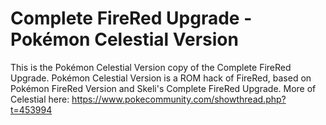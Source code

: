 # Complete FireRed Upgrade - Pokémon Celestial Version
This is the Pokémon Celestial Version copy of the Complete FireRed Upgrade. Pokémon Celestial Version is a ROM hack of FireRed, based on Pokémon FireRed Version and Skeli's Complete FireRed Upgrade. More of Celestial here: https://www.pokecommunity.com/showthread.php?t=453994
